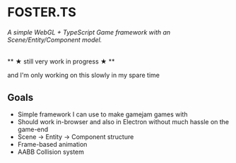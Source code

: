 # FOSTER.TS
###### A simple WebGL + TypeScript Game framework with an Scene/Entity/Component model.

** ★ still very work in progress ★ **

and I'm only working on this slowly in my spare time

## Goals
 - Simple framework I can use to make gamejam games with
 - Should work in-browser and also in Electron without much hassle on the game-end
 - Scene -> Entity -> Component structure
 - Frame-based animation
 - AABB Collision system